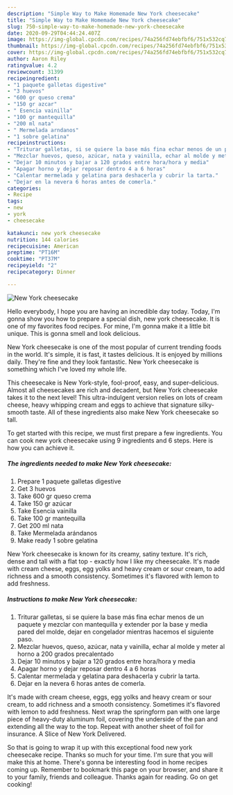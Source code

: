 ```yaml
---
description: "Simple Way to Make Homemade New York cheesecake"
title: "Simple Way to Make Homemade New York cheesecake"
slug: 750-simple-way-to-make-homemade-new-york-cheesecake
date: 2020-09-29T04:44:24.407Z
image: https://img-global.cpcdn.com/recipes/74a256fd74ebfbf6/751x532cq70/new-york-cheesecake-foto-principal.jpg
thumbnail: https://img-global.cpcdn.com/recipes/74a256fd74ebfbf6/751x532cq70/new-york-cheesecake-foto-principal.jpg
cover: https://img-global.cpcdn.com/recipes/74a256fd74ebfbf6/751x532cq70/new-york-cheesecake-foto-principal.jpg
author: Aaron Riley
ratingvalue: 4.2
reviewcount: 31399
recipeingredient:
- "1 paquete galletas digestive"
- "3 huevos"
- "600 gr queso crema"
- "150 gr azcar"
- " Esencia vainilla"
- "100 gr mantequilla"
- "200 ml nata"
- " Mermelada arndanos"
- "1 sobre gelatina"
recipeinstructions:
- "Triturar galletas, si se quiere la base más fina echar menos de un paquete y mezclar con mantequilla y extender por la base y media pared del molde, dejar en congelador mientras hacemos el siguiente paso."
- "Mezclar huevos, queso, azúcar, nata y vainilla, echar al molde y meter al horno a 200 grados precalentado"
- "Dejar 10 minutos y bajar a 120 grados entre hora/hora y media"
- "Apagar horno y dejar reposar dentro 4 a 6 horas"
- "Calentar mermelada y gelatina para deshacerla y cubrir la tarta."
- "Dejar en la nevera 6 horas antes de comerla."
categories:
- Recipe
tags:
- new
- york
- cheesecake

katakunci: new york cheesecake 
nutrition: 144 calories
recipecuisine: American
preptime: "PT16M"
cooktime: "PT37M"
recipeyield: "2"
recipecategory: Dinner

---
```



![New York cheesecake](https://img-global.cpcdn.com/recipes/74a256fd74ebfbf6/751x532cq70/new-york-cheesecake-foto-principal.jpg)

Hello everybody, I hope you are having an incredible day today. Today, I'm gonna show you how to prepare a special dish, new york cheesecake. It is one of my favorites food recipes. For mine, I'm gonna make it a little bit unique. This is gonna smell and look delicious.

New York cheesecake is one of the most popular of current trending foods in the world. It's simple, it is fast, it tastes delicious. It is enjoyed by millions daily. They're fine and they look fantastic. New York cheesecake is something which I've loved my whole life.

This cheesecake is New York-style, fool-proof, easy, and super-delicious. Almost all cheesecakes are rich and decadent, but New York cheesecake takes it to the next level! This ultra-indulgent version relies on lots of cream cheese, heavy whipping cream and eggs to achieve that signature silky-smooth taste. All of these ingredients also make New York cheesecake so tall.


To get started with this recipe, we must first prepare a few ingredients. You can cook new york cheesecake using 9 ingredients and 6 steps. Here is how you can achieve it.

<!--inarticleads1-->

##### The ingredients needed to make New York cheesecake:

1. Prepare 1 paquete galletas digestive
1. Get 3 huevos
1. Take 600 gr queso crema
1. Take 150 gr azúcar
1. Take  Esencia vainilla
1. Take 100 gr mantequilla
1. Get 200 ml nata
1. Take  Mermelada arándanos
1. Make ready 1 sobre gelatina


New York cheesecake is known for its creamy, satiny texture. It&#39;s rich, dense and tall with a flat top - exactly how I like my cheesecake. It&#39;s made with cream cheese, eggs, egg yolks and heavy cream or sour cream, to add richness and a smooth consistency. Sometimes it&#39;s flavored with lemon to add freshness. 

<!--inarticleads2-->

##### Instructions to make New York cheesecake:

1. Triturar galletas, si se quiere la base más fina echar menos de un paquete y mezclar con mantequilla y extender por la base y media pared del molde, dejar en congelador mientras hacemos el siguiente paso.
1. Mezclar huevos, queso, azúcar, nata y vainilla, echar al molde y meter al horno a 200 grados precalentado
1. Dejar 10 minutos y bajar a 120 grados entre hora/hora y media
1. Apagar horno y dejar reposar dentro 4 a 6 horas
1. Calentar mermelada y gelatina para deshacerla y cubrir la tarta.
1. Dejar en la nevera 6 horas antes de comerla.


It&#39;s made with cream cheese, eggs, egg yolks and heavy cream or sour cream, to add richness and a smooth consistency. Sometimes it&#39;s flavored with lemon to add freshness. Next wrap the springform pan with one large piece of heavy-duty aluminum foil, covering the underside of the pan and extending all the way to the top. Repeat with another sheet of foil for insurance. A Slice of New York Delivered. 

So that is going to wrap it up with this exceptional food new york cheesecake recipe. Thanks so much for your time. I'm sure that you will make this at home. There's gonna be interesting food in home recipes coming up. Remember to bookmark this page on your browser, and share it to your family, friends and colleague. Thanks again for reading. Go on get cooking!
